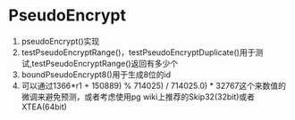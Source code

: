 # PseudoEncrypt
1. pseudoEncrypt()实现
2. testPseudoEncryptRange()，testPseudoEncryptDuplicate()用于测试,testPseudoEncryptRange()返回有多少个
3. boundPseudoEncrypt8()用于生成8位的id
4. 可以通过1366*r1 + 150889) % 714025) / 714025.0) * 32767这个来数值的微调来避免预测，或者考虑使用pg wiki上推荐的Skip32(32bit)或者XTEA(64bit)
